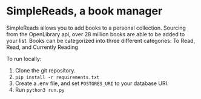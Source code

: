 # SimpleReads, a book manager

SimpleReads allows you to add books to a personal collection. Sourcing from the OpenLibrary api, over 28 million books are able to be added to your list. Books can be categorized into three different categories: To Read, Read, and Currently Reading

To run locally:
1. Clone the git repository.
2. `pip install -r requirements.txt`
2. Create a .env file, and set `POSTGRES_URI` to your database URI.
3. Run `python3 run.py`

